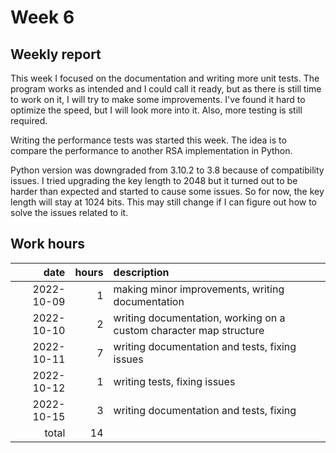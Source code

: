 # Week 6

## Weekly report

This week I focused on the documentation and writing more unit tests. The program works as intended and I could call it ready, but as there is still time to work on it, I will try to make some improvements. I've found it hard to optimize the speed, but I will look more into it. Also, more testing is still required.

Writing the performance tests was started this week. The idea is to compare the performance to another RSA implementation in Python.

Python version was downgraded from 3.10.2 to 3.8 because of compatibility issues. I tried upgrading the key length to 2048 but it turned out to be harder than expected and started to cause some issues. So for now, the key length will stay at 1024 bits. This may still change if I can figure out how to solve the issues related to it.

## Work hours

|       date |  hours | description                                                          |
| ---------: | -----: | :------------------------------------------------------------------- |
| 2022-10-09 |      1 | making minor improvements, writing documentation                     |
| 2022-10-10 |      2 | writing documentation, working on a custom character map structure   |
| 2022-10-11 |      7 | writing documentation and tests, fixing issues                       |
| 2022-10-12 |      1 | writing tests, fixing issues                                         |
| 2022-10-15 |      3 | writing documentation and tests, fixing                              |
|      total |     14 |                                                                      |

